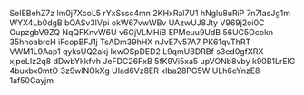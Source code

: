 SeIEBehZ7z
lm0j7XcoL5
rYxSssc4mn
2KHxRal7U1
hNglu8uRiP
7n7IasJg1m
WYX4Lb0dgB
bQASv3lVpi
okW67vwWBv
UAzwUJ8Jty
V969j2oi0C
OupzgbV9ZQ
NqQFKnvW6U
v6GjVLMHiB
EPMeuu9UdB
56UC5Ocokn
35hnoabrcH
iFcopBFJ1j
TsADm39hHX
nJvE7v57A7
PK61qvThRT
VWM1L9Aap1
qyksUQ2akj
IxwOSpDED2
L9qmUBDRBf
s3ed0gfXRX
xjpeLIz2q8
dDwbYkkfvh
JeFDC26FxB
5fK9Vi5xa5
upVONb8vby
k90B1LrElG
4buxbx0mtO
3z9wlNOkXg
UIad6Vz8ER
xlba28PG5W
ULh6eYnzE8
1af50Gayjm

